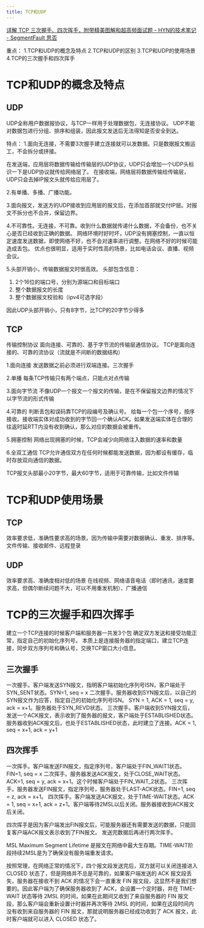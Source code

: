 ```yaml
---
title: TCP和UDP
---
```

[详解 TCP 三次握手、四次挥手，附带精美图解和超高频面试题 - HYN的技术笔记 - SegmentFault 思否](https://segmentfault.com/a/1190000022410446)

重点：
1.TCP和UDP的概念及特点
2.TCP和UDP的区别
3.TCP和UDP的使用场景
4.TCP的三次握手和四次挥手

# TCP和UDP的概念及特点

## UDP
UDP全称用户数据报协议，与TCP一样用于处理数据包，无连接协议。
UDP不能对数据包进行分组、排序和组装，因此报文发送后无法得知是否安全到达。

特点：
1.面向无连接，不需要3次握手建立连接就可以发数据。只是数据报文搬运工，不会拆分或拼接。

在发送端，应用层将数据传输给传输层的UDP协议，UDP只会增加一个UDP头标识一下是UDP协议就传给网络层了。
在接收端，网络层将数据传输给传输层，UDP只会去掉IP报文头就传给应用层了。

2.有单播、多播、广播功能。

3.面向报文，发送方的UDP接收到应用层的报文后，在添加首部就交付IP层。对报文不拆分也不合并，保留边界。

4.不可靠性。无连接，不可靠。收到什么数据就传递什么数据，不会备份，也不关心是否已经收到正确的数据。
网络环境时好时坏，UDP没有拥塞控制，一直以恒定速度发送数据，即使网络不好，也不会对速率进行调整。在网络不好的时候可能造成丢包。
优点也很明显，适用于实时性高的场景，比如电话会议、直播、视频会议。

5.头部开销小，传输数据报文时很高效。
头部包含信息：
1.   2个16位的端口号，分别为源端口和目标端口
2.   整个数据报文的长度
3.   整个数据报文校验和（ipv4可选字段）

因此UDP头部开销小，只有8字节，比TCP的20字节少得多


## TCP
传输控制协议
面向连接、可靠的、基于字节流的传输层通信协议。
TCP是面向连接的、可靠的流协议（流就是不间断的数据结构）

1.面向连接
发送数据之前必须进行双端连接。三次握手

2.单播
每条TCP传输只有两个端点，只能点对点传输

3.面向字节流
不像UDP一个报文一个报文的传输，是在不保留报文边界的情况下以字节流的形式传输

4.可靠的
判断丢包和误码靠TCP的段编号及确认号。
给每一个包一个序号，按序接收。接收端实体对成功收到的字节回一个确认ACK。如果发送端实体在合理的往返时延RTT内没有收到确认，那么对应的数据会被重传。

5.拥塞控制
网络出现拥塞的时候，TCP会减少向网络注入数据的速率和数量

6.全双工通信
TCP允许通信双方在任何时候都能发送数据，因为都设有缓存，临时存放双向通信的数据。

TCP报文头部最小20字节，最大60字节，适用于可靠传输，比如文件传输

# TCP和UDP使用场景

## TCP
效率要求低，准确性要求高的场景。因为传输中需要对数据确认、重发、排序等。
文件传输、接收邮件、远程登录

## UDP
效率要求高、准确度相对低的场景
在线视频、网络语音电话（即时通讯，速度要求高，但偶尔断续问题不大，可以不用重发机制）、广播通信

# TCP的三次握手和四次挥手

建立一个TCP连接的时候客户端和服务器一共发3个包
确定双方发送和接受功能正常，指定自己的初始化序列号。
本质上是连接服务器的指定端口，建立TCP连接，同步双方序列号和确认号，交换TCP窗口大小信息。

## 三次握手

一次握手。客户端发送SYN报文，指明客户端初始化序列号ISN，客户端处于SYN_SENT状态。SYN=1, seq = x
二次握手。服务器收到SYN报文后，以自己的SYN报文作为应答，指定自己的初始化序列号ISN。 SYN = 1, ACK = 1, seq = y, ack = x+1。服务器处于SYN_REVD状态。
三次握手。客户端收到SYN报文后，发送一个ACK报文，表示收到了服务器的报文，客户端处于ESTABLISHED状态。服务器收到ACK报文后，也处于ESTABLISHED状态，此时建立了连接。ACK = 1, seq = x+1, ack = y+1

## 四次挥手

一次挥手。客户端发送FIN报文，指定序列号，客户端处于FIN_WAIT1状态。FIN=1, seq = x
二次挥手。服务器发送ACK报文，处于CLOSE_WAIT状态。ACK=1, seq = y, ack = x+1。这个时候客户端处于FIN_WAIT_2状态。
三次挥手。服务器发送FIN报文，指定序列号，服务器处于LAST-ACK状态。FIN=1, seq = z, ack = x+1。
四次挥手。客户端发送ACK报文，处于TIME-WAIT状态。ACK = 1, seq = x+1, ack = z+1。客户端等待2MSL以后关闭。服务器接收到ACK报文后关闭。

四次挥手是因为客户端发出FIN报文后，可能服务器还有需要发送的数据，只能回复客户端ACK报文表示收到了FIN报文。
发送完数据后再进行两次挥手。

MSL Maximum Segment Lifetime 是报文在网络中最大生存期。TIME-WAIT阶段持续2MSL是为了确保没有服务端重发请求。

按照常理，在网络正常的情况下，四个报文段发送完后，双方就可以关闭连接进入 CLOSED 状态了，但是网络并不总是可靠的，如果客户端发送的 ACK 报文段丢失，服务器在接收不到 ACK 的情况下会一直重发 FIN 报文段，这显然不是我们想要的。因此客户端为了确保服务器收到了 ACK，会设置一个定时器，并在 TIME-WAIT 状态等待 2MSL 的时间，如果在此期间又收到了来自服务器的 FIN 报文段，那么客户端会重新设置计时器并再次等待 2MSL 的时间，如果在这段时间内没有收到来自服务器的 FIN 报文，那就说明服务器已经成功收到了 ACK 报文，此时客户端就可以进入 CLOSED 状态了。